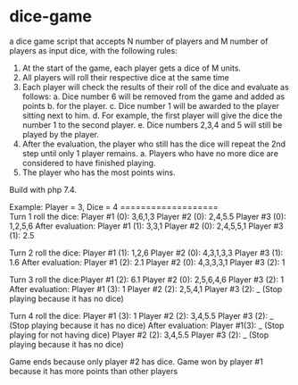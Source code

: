# dice-game

a dice game script that accepts N number of players and M number of players as input
dice, with the following rules:
1. At the start of the game, each player gets a dice of M units.
2. All players will roll their respective dice at the same time
3. Each player will check the results of their roll of the dice and evaluate as follows:
a. Dice number 6 will be removed from the game and added as points
b. for the player.
c. Dice number 1 will be awarded to the player sitting next to him.
d. For example, the first player will give the dice the number 1 to the second player.
e. Dice numbers 2,3,4 and 5 will still be played by the player.
4. After the evaluation, the player who still has the dice will repeat the 2nd step
until only 1 player remains.
a. Players who have no more dice are considered to have finished playing.
5. The player who has the most points wins.

Build with php 7.4.

Example:
Player = 3, Dice = 4
===================<br/>
Turn 1 roll the dice:
Player #1 (0): 3,6,1,3
Player #2 (0): 2,4,5.5
Player #3 (0): 1,2,5,6
After evaluation:
Player #1 (1): 3,3,1
Player #2 (0): 2,4,5,5,1
Player #3 (1): 2.5

Turn 2 roll the dice:
Player #1 (1): 1,2,6
Player #2 (0): 4,3,1,3,3
Player #3 (1): 1.6
After evaluation:
Player #1 (2): 2.1
Player #2 (0): 4,3,3,3,1
Player #3 (2): 1

Turn 3 roll the dice:Player #1 (2): 6.1
Player #2 (0): 2,5,6,4,6
Player #3 (2): 1
After evaluation:
Player #1 (3): 1
Player #2 (2): 2,5,4,1
Player #3 (2): _ (Stop playing because it has no dice)

Turn 4 roll the dice:
Player #1 (3): 1
Player #2 (2): 3,4,5.5
Player #3 (2): _ (Stop playing because it has no dice)
After evaluation:
Player #1(3): _ (Stop playing for not having dice)
Player #2 (2): 3,4,5.5
Player #3 (2): _ (Stop playing because it has no dice)

Game ends because only player #2 has dice.
Game won by player #1 because it has more points than other players
